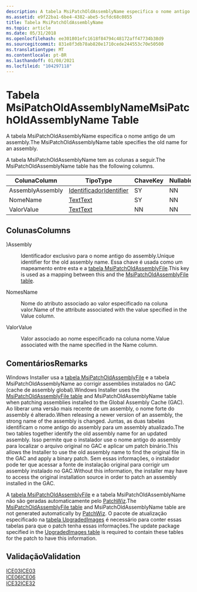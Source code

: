 ```yaml
---
description: A tabela MsiPatchOldAssemblyName especifica o nome antigo de um assembly.
ms.assetid: e9f22ba1-6be4-4382-abe5-5cfdc68c0855
title: Tabela MsiPatchOldAssemblyName
ms.topic: article
ms.date: 05/31/2018
ms.openlocfilehash: ee301801efc1618f84794c48172aff47734b38d9
ms.sourcegitcommit: 831e8f3db78ab820e1710cede244553c70e50500
ms.translationtype: MT
ms.contentlocale: pt-BR
ms.lasthandoff: 01/08/2021
ms.locfileid: "104297118"
---
```

# <a name="msipatcholdassemblyname-table"></a><span data-ttu-id="d0e8a-103">Tabela MsiPatchOldAssemblyName</span><span class="sxs-lookup"><span data-stu-id="d0e8a-103">MsiPatchOldAssemblyName Table</span></span>

<span data-ttu-id="d0e8a-104">A tabela MsiPatchOldAssemblyName especifica o nome antigo de um assembly.</span><span class="sxs-lookup"><span data-stu-id="d0e8a-104">The MsiPatchOldAssemblyName table specifies the old name for an assembly.</span></span>

<span data-ttu-id="d0e8a-105">A tabela MsiPatchOldAssemblyName tem as colunas a seguir.</span><span class="sxs-lookup"><span data-stu-id="d0e8a-105">The MsiPatchOldAssemblyName table has the following columns.</span></span>



| <span data-ttu-id="d0e8a-106">Coluna</span><span class="sxs-lookup"><span data-stu-id="d0e8a-106">Column</span></span>   | <span data-ttu-id="d0e8a-107">Tipo</span><span class="sxs-lookup"><span data-stu-id="d0e8a-107">Type</span></span>                         | <span data-ttu-id="d0e8a-108">Chave</span><span class="sxs-lookup"><span data-stu-id="d0e8a-108">Key</span></span> | <span data-ttu-id="d0e8a-109">Nullable</span><span class="sxs-lookup"><span data-stu-id="d0e8a-109">Nullable</span></span> |
|----------|------------------------------|-----|----------|
| <span data-ttu-id="d0e8a-110">Assembly</span><span class="sxs-lookup"><span data-stu-id="d0e8a-110">Assembly</span></span> | [<span data-ttu-id="d0e8a-111">Identificador</span><span class="sxs-lookup"><span data-stu-id="d0e8a-111">Identifier</span></span>](identifier.md) | <span data-ttu-id="d0e8a-112">S</span><span class="sxs-lookup"><span data-stu-id="d0e8a-112">Y</span></span>   | <span data-ttu-id="d0e8a-113">N</span><span class="sxs-lookup"><span data-stu-id="d0e8a-113">N</span></span>        |
| <span data-ttu-id="d0e8a-114">Nome</span><span class="sxs-lookup"><span data-stu-id="d0e8a-114">Name</span></span>     | [<span data-ttu-id="d0e8a-115">Text</span><span class="sxs-lookup"><span data-stu-id="d0e8a-115">Text</span></span>](text.md)             | <span data-ttu-id="d0e8a-116">S</span><span class="sxs-lookup"><span data-stu-id="d0e8a-116">Y</span></span>   | <span data-ttu-id="d0e8a-117">N</span><span class="sxs-lookup"><span data-stu-id="d0e8a-117">N</span></span>        |
| <span data-ttu-id="d0e8a-118">Valor</span><span class="sxs-lookup"><span data-stu-id="d0e8a-118">Value</span></span>    | [<span data-ttu-id="d0e8a-119">Text</span><span class="sxs-lookup"><span data-stu-id="d0e8a-119">Text</span></span>](text.md)             | <span data-ttu-id="d0e8a-120">N</span><span class="sxs-lookup"><span data-stu-id="d0e8a-120">N</span></span>   | <span data-ttu-id="d0e8a-121">N</span><span class="sxs-lookup"><span data-stu-id="d0e8a-121">N</span></span>        |



 

## <a name="columns"></a><span data-ttu-id="d0e8a-122">Colunas</span><span class="sxs-lookup"><span data-stu-id="d0e8a-122">Columns</span></span>

<dl> <dt>

<span data-ttu-id="d0e8a-123"><span id="Assembly"></span><span id="assembly"></span><span id="ASSEMBLY"></span>)</span><span class="sxs-lookup"><span data-stu-id="d0e8a-123"><span id="Assembly"></span><span id="assembly"></span><span id="ASSEMBLY"></span>Assembly</span></span>
</dt> <dd>

<span data-ttu-id="d0e8a-124">Identificador exclusivo para o nome antigo do assembly.</span><span class="sxs-lookup"><span data-stu-id="d0e8a-124">Unique identifier for the old assembly name.</span></span> <span data-ttu-id="d0e8a-125">Essa chave é usada como um mapeamento entre esta e a [tabela MsiPatchOldAssemblyFile](msipatcholdassemblyfile-table.md).</span><span class="sxs-lookup"><span data-stu-id="d0e8a-125">This key is used as a mapping between this and the [MsiPatchOldAssemblyFile table](msipatcholdassemblyfile-table.md).</span></span>

</dd> <dt>

<span data-ttu-id="d0e8a-126"><span id="Name"></span><span id="name"></span><span id="NAME"></span>Nomes</span><span class="sxs-lookup"><span data-stu-id="d0e8a-126"><span id="Name"></span><span id="name"></span><span id="NAME"></span>Name</span></span>
</dt> <dd>

<span data-ttu-id="d0e8a-127">Nome do atributo associado ao valor especificado na coluna valor.</span><span class="sxs-lookup"><span data-stu-id="d0e8a-127">Name of the attribute associated with the value specified in the Value column.</span></span>

</dd> <dt>

<span data-ttu-id="d0e8a-128"><span id="Value"></span><span id="value"></span><span id="VALUE"></span>Valor</span><span class="sxs-lookup"><span data-stu-id="d0e8a-128"><span id="Value"></span><span id="value"></span><span id="VALUE"></span>Value</span></span>
</dt> <dd>

<span data-ttu-id="d0e8a-129">Valor associado ao nome especificado na coluna nome.</span><span class="sxs-lookup"><span data-stu-id="d0e8a-129">Value associated with the name specified in the Name column.</span></span>

</dd> </dl>

## <a name="remarks"></a><span data-ttu-id="d0e8a-130">Comentários</span><span class="sxs-lookup"><span data-stu-id="d0e8a-130">Remarks</span></span>

<span data-ttu-id="d0e8a-131">Windows Installer usa a [tabela MsiPatchOldAssemblyFile](msipatcholdassemblyfile-table.md) e a tabela MsiPatchOldAssemblyName ao corrigir assemblies instalados no GAC (cache de assembly global).</span><span class="sxs-lookup"><span data-stu-id="d0e8a-131">Windows Installer uses the [MsiPatchOldAssemblyFile table](msipatcholdassemblyfile-table.md) and MsiPatchOldAssemblyName table when patching assemblies installed to the Global Assembly Cache (GAC).</span></span> <span data-ttu-id="d0e8a-132">Ao liberar uma versão mais recente de um assembly, o nome forte do assembly é alterado.</span><span class="sxs-lookup"><span data-stu-id="d0e8a-132">When releasing a newer version of an assembly, the strong name of the assembly is changed.</span></span> <span data-ttu-id="d0e8a-133">Juntas, as duas tabelas identificam o nome antigo do assembly para um assembly atualizado.</span><span class="sxs-lookup"><span data-stu-id="d0e8a-133">The two tables together identify the old assembly name for an updated assembly.</span></span> <span data-ttu-id="d0e8a-134">Isso permite que o instalador use o nome antigo do assembly para localizar o arquivo original no GAC e aplicar um patch binário.</span><span class="sxs-lookup"><span data-stu-id="d0e8a-134">This allows the Installer to use the old assembly name to find the original file in the GAC and apply a binary patch.</span></span> <span data-ttu-id="d0e8a-135">Sem essas informações, o instalador pode ter que acessar a fonte de instalação original para corrigir um assembly instalado no GAC.</span><span class="sxs-lookup"><span data-stu-id="d0e8a-135">Without this information, the installer may have to access the original installation source in order to patch an assembly installed in the GAC.</span></span>

<span data-ttu-id="d0e8a-136">A [tabela MsiPatchOldAssemblyFile](msipatcholdassemblyfile-table.md) e a tabela MsiPatchOldAssemblyName não são geradas automaticamente pelo [PatchWiz](patchwiz-dll.md).</span><span class="sxs-lookup"><span data-stu-id="d0e8a-136">The [MsiPatchOldAssemblyFile table](msipatcholdassemblyfile-table.md) and MsiPatchOldAssemblyName table are not generated automatically by [PatchWiz](patchwiz-dll.md).</span></span> <span data-ttu-id="d0e8a-137">O pacote de atualização especificado na [tabela UpgradedImages](upgradedimages-table-patchwiz-dll-.md) é necessário para conter essas tabelas para que o patch tenha essas informações.</span><span class="sxs-lookup"><span data-stu-id="d0e8a-137">The update package specified in the [UpgradedImages table](upgradedimages-table-patchwiz-dll-.md) is required to contain these tables for the patch to have this information.</span></span>

## <a name="validation"></a><span data-ttu-id="d0e8a-138">Validação</span><span class="sxs-lookup"><span data-stu-id="d0e8a-138">Validation</span></span>

<dl>

[<span data-ttu-id="d0e8a-139">ICE03</span><span class="sxs-lookup"><span data-stu-id="d0e8a-139">ICE03</span></span>](ice03.md)  
[<span data-ttu-id="d0e8a-140">ICE06</span><span class="sxs-lookup"><span data-stu-id="d0e8a-140">ICE06</span></span>](ice06.md)  
[<span data-ttu-id="d0e8a-141">ICE32</span><span class="sxs-lookup"><span data-stu-id="d0e8a-141">ICE32</span></span>](ice32.md)  
</dl>

 

 



